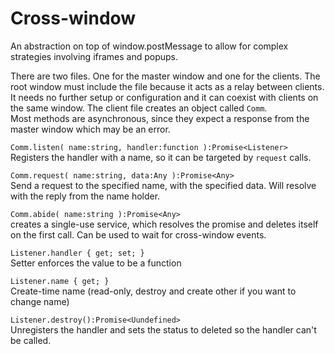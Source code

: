 # Cross-window
An abstraction on top of window.postMessage to allow for complex strategies involving iframes and popups.

There are two files. One for the master window and one for the clients. The root window must include the file because it acts as a relay between clients. It needs no further setup or configuration and it can coexist with clients on the same window. The client file creates an object called `Comm`.  
Most methods are asynchronous, since they expect a response from the master window which may be an error.

`Comm.listen( name:string, handler:function ):Promise<Listener>`  
Registers the handler with a name, so it can be targeted by `request` calls.

`Comm.request( name:string, data:Any ):Promise<Any>`  
Send a request to the specified name, with the specified data. Will resolve with the reply from the name holder.

`Comm.abide( name:string ):Promise<Any>`  
creates a single-use service, which resolves the promise and deletes itself on the first call. Can be used to wait for cross-window events.

`Listener.handler { get; set; }`  
Setter enforces the value to be a function

`Listener.name { get; }`  
Create-time name (read-only, destroy and create other if you want to change name)

`Listener.destroy():Promise<Uundefined>`  
Unregisters the handler and sets the status to deleted so the handler can't be called.
